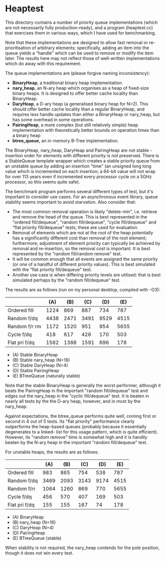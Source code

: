 # Heaptest

This directory contains a number of priority queue implementations (which
are not necessarily fully production-ready), and a program (heaptest.cc) that
exercises them in various ways, which I have used for benchmarking.

Note that these implementations are designed to allow fast removal or re-
prioritisation of arbitrary elements; specifically, adding an item into the
queue yields a "handle" which can be used to remove or modify the item later.
The results here may not reflect those of well-written implementations which
do away with this requirement.

The queue implementations are (please forgive naming inconsistency):

 * **BinaryHeap**, a traditional binary heap implementation.
 * **nary_heap**, an N-ary heap which organises as a heap of fixed-size binary
   heaps. It is designed to offer better cache locality than BinaryHeap.
 * **DaryHeap**, a D-ary heap (a generalised binary heap for N>2). This should
   offer better cache locality than a regular BinaryHeap, and requires less
   handle updates than either a BinaryHeap or nary_heap, but has some overhead
   in some operations.
 * **PairingHeap**, a more complex (but still relatively simple) heap
   implementation with theoretically better bounds on operation times
   than a binary heap
 * **btree_queue**, an in-memory B-Tree implementation.

The BinaryHeap, nary_heap, DaryHeap and PairingHeap are not stable - insertion order
for elements with different priority is not preserved. There is a StableQueue
template wrapper which creates a stable priority queue from an unstable queue
by adding an insertion "time" (an unsigned long long value which is
incremented on each insertion; a 64-bit value will not wrap for over 113 years
even if incremented every processor cycle on a 5GHz processor, so this seems
quite safe).

The benchmark program performs several different types of test, but it's
important to consider use cases. For an asynchronous event library, queue
stability seems important to avoid starvation. Also consider that:

 * The most common removal operation is likely "delete-min", i.e. retrieve
   and remove the head of the queue. This is best represented in the
   "ordered fill/dequeue", "random fill/dequeue", "cycle fill/dequeue"
   and "flat priority fill/dequeue" tests; these are used for evaluation.
 * Removal of elements which are not at the root of the heap potentially
   has a significantly different cost than removal of the root element;
   furthermore, adjustment of element priority can typically be achieved
   by removal and re-insertion, so the removal cost is important. It is
   best represented by the "random fill/random remove" test.
 * It will be common enough that all events are assigned the same priority
   (or one of a handful of different priority values). This is best
   simulated with the "flat priority fill/dequeue" test.
 * Another use case is when differing priority levels are utilised: that is
   best simulated perhaps by the "random fill/dequeue" test.

The results are as follows (run on my personal desktop, compiled with -O3):

|                |   (A) |   (B) |   (C) |   (D) |   (E) |
| -------------- | ----- | ----- | ----- | ----- | ----- |
| Ordered fill   |  1224 |   869 |   887 |   734 |   787 |
| Random f/dq    |  4438 |  2471 |  3491 |  9529 |  4515 |
| Random f/r rm  |  1172 |  1520 |   951 |   954 |  5655 |
| Cycle f/dq     |   418 |   617 |   426 |   170 |   503 |
| Flat pri f/dq  |  1562 |  1388 |  1591 |   696 |   178 |

 * (A) Stable BinaryHeap
 * (B) Stable nary_heap (N=16)
 * (C) Stable DaryHeap (N=4)
 * (D) Stable PairingHeap
 * (E) BTreeQueue (naturally stable)


Note that the stable BinaryHeap is generally the worst performer, although it
beats the PairingHeap in the important "random fill/dequeue" test and edges
out the nary_heap in the "cyclic fill/dequeue" test. It is beaten in nearly all
tests by the the D-ary heap, however, and in most by the nary_heap.

Against expectations, the btree_queue performs quite well, coming first or
second in 4 out of 5 tests. Its "flat priority" performance clearly outperforms
the heap-based queues (probably because it essentially degenerates to a linked-
list for this usage pattern, which is quite efficient). However, its "random
remove" time is somewhat high and it is handily beaten by the N-ary heap in the
important "random fill/dequeue" test.

For unstable heaps, the results are as follows:

|                |   (A) |   (B) |   (C) |   (D) |   (E) |
| -------------- | ----- | ----- | ----- | ----- | ----- |
| Ordered fill   |   983 |   865 |   754 |   538 |   787 |
| Random f/dq    |  3469 |  2093 |  3143 |  9174 |  4515 |
| Random f/rr    |  1064 |  1260 |   869 |   770 |  5655 |
| Cycle f/dq     |   456 |   570 |   407 |   169 |   503 |
| Flat pri f/dq  |   155 |   155 |   167 |    74 |   178 |

 * (A) BinaryHeap
 * (B) nary_heap (N=16)
 * (C) DaryHeap (N=4)
 * (D) PairingHeap
 * (E) BTreeQueue (stable)


When stability is not required, the nary_heap contends for the pole position,
though it does not win every test.
